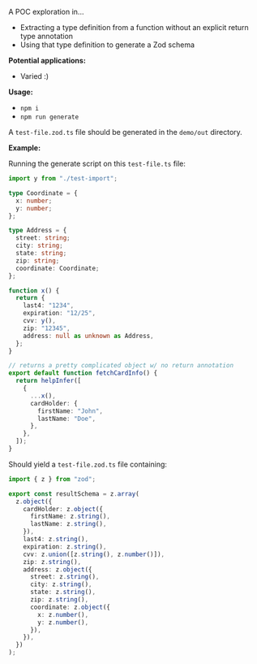 A POC exploration in...

- Extracting a type definition from a function without an explicit return type annotation
- Using that type definition to generate a Zod schema

**Potential applications:**

- Varied :)

**Usage:**

- `npm i`
- `npm run generate`

A `test-file.zod.ts` file should be generated in the `demo/out` directory.

**Example:**

Running the generate script on this `test-file.ts` file:

```ts
import y from "./test-import";

type Coordinate = {
  x: number;
  y: number;
};

type Address = {
  street: string;
  city: string;
  state: string;
  zip: string;
  coordinate: Coordinate;
};

function x() {
  return {
    last4: "1234",
    expiration: "12/25",
    cvv: y(),
    zip: "12345",
    address: null as unknown as Address,
  };
}

// returns a pretty complicated object w/ no return annotation
export default function fetchCardInfo() {
  return helpInfer([
    {
      ...x(),
      cardHolder: {
        firstName: "John",
        lastName: "Doe",
      },
    },
  ]);
}
```

Should yield a `test-file.zod.ts` file containing:

```ts
import { z } from "zod";

export const resultSchema = z.array(
  z.object({
    cardHolder: z.object({
      firstName: z.string(),
      lastName: z.string(),
    }),
    last4: z.string(),
    expiration: z.string(),
    cvv: z.union([z.string(), z.number()]),
    zip: z.string(),
    address: z.object({
      street: z.string(),
      city: z.string(),
      state: z.string(),
      zip: z.string(),
      coordinate: z.object({
        x: z.number(),
        y: z.number(),
      }),
    }),
  })
);
```
